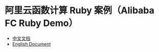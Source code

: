 # 阿里云函数计算 Ruby 案例（Alibaba FC Ruby Demo）

- [中文文档](./readme_zh.md)
- [English Document](./readme_en.md)
